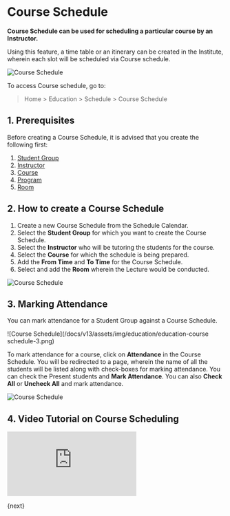 <!-- add-breadcrumbs -->
# Course Schedule

**Course Schedule can be used for scheduling a particular course by an Instructor.**

Using this feature, a time table or an itinerary can be created in the Institute, wherein each slot will be scheduled via Course schedule.

![Course Schedule](/docs/v13/assets/img/education/education-course-schedule-1.png)

To access Course schedule, go to:

> Home > Education > Schedule > Course Schedule

## 1. Prerequisites

Before creating a Course Schedule, it is advised that you create the following first:

1. [Student Group](/docs/v13/user/manual/en/education/student-group)
1. [Instructor](/docs/v13/user/manual/en/education/instructor)
1. [Course](/docs/v13/user/manual/en/education/course)
1. [Program](/docs/v13/user/manual/en/education/program)
1. [Room](/docs/v13/user/manual/en/education/room)

## 2. How to create a Course Schedule

1. Create a new Course Schedule from the Schedule Calendar.
1. Select the **Student Group** for which you want to create the Course Schedule.
1. Select the **Instructor** who will be tutoring the students for the course.
1. Select the **Course** for which the schedule is being prepared.
1. Add the **From Time** and **To Time** for the Course Schedule.
1. Select and add the **Room** wherein the Lecture would be conducted.

![Course Schedule](/docs/v13/assets/img/education/education-course-schedule-1.gif)

## 3. Marking Attendance

You can mark attendance for a Student Group against a Course Schedule.

![Course Schedule](/docs/v13/assets/img/education/education-course schedule-3.png)

To mark attendance for a course, click on **Attendance** in the Course Schedule. You will be redirected to a page, wherein the name of all the students will be listed along with check-boxes for marking attendance. You can check the Present students and **Mark Attendance**. You can also **Check All** or **Uncheck All** and mark attendance.

![Course Schedule](/docs/v13/assets/img/education/education-course-schedule-4.gif)

## 4. Video Tutorial on Course Scheduling

<div>
    <div class='embed-container'>
        <iframe src='https://www.youtube.com/embed/iy-DBV9jI-A?start=0&end=114' frameborder='0' allowfullscreen>
        </iframe>
    </div>
</div>

{next}